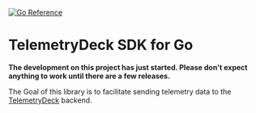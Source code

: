[![Go Reference](https://pkg.go.dev/badge/github.com/giantswarm/telemetrydeck-go.svg)](https://pkg.go.dev/github.com/giantswarm/telemetrydeck-go)

# TelemetryDeck SDK for Go

**The development on this project has just started. Please don't expect anything to work until there are a few releases.**

The Goal of this library is to facilitate sending telemetry data to the [TelemetryDeck](https://telemetrydeck.com/) backend.
